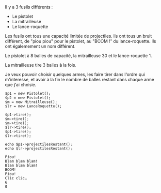 Il y a 3 fusils différents : 

* Le pistolet
* La mitrailleuse
* Le lance-roquette

Les fusils ont tous une capacité limitée de projectiles. Ils ont tous un bruit différent, de "piou piou" pour le pistolet, au "BOOM !" du lance-roquette. Ils ont égalemement un nom différent.

Le pistolet à 8 balles de capacité, la mitrailleuse 30 et le lance-roquette 1.

La mitrailleuse tire 3 balles à la fois.

Je veux pouvoir choisir quelques armes, les faire tirer dans l'ordre qui m'interesse, et avoir à la fin le nombre de balles restant dans chaque arme que j'ai choisie.

```
$p1 = new Pistolet();
$p2 = new Pistolet();
$m = new Mitrailleuse();
$lr = new LanceRoquette();

$p1->tire();
$m->tire();
$m->tire();
$lr->tire();
$p1->tire();
$lr->tire();

echo $p1->projectilesRestant();
echo $lr->projectilesRestant();
```

```
Piou!
Blam blam blam!
Blam blam blam!
BOOM!
Piou!
Clic clic…
6
0
```